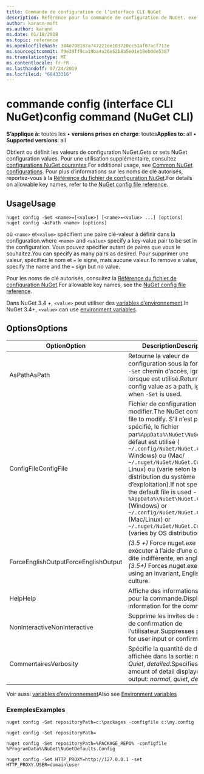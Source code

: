 ```yaml
---
title: Commande de configuration de l’interface CLI NuGet
description: Référence pour la commande de configuration de NuGet. exe
author: karann-msft
ms.author: karann
ms.date: 01/18/2018
ms.topic: reference
ms.openlocfilehash: 384e708187a747221de103720cc51af07acf713e
ms.sourcegitcommit: f9e39ff9ca19ba4a26e52b8a5e01e18eb0de5387
ms.translationtype: MT
ms.contentlocale: fr-FR
ms.lasthandoff: 07/24/2019
ms.locfileid: "68433316"
---
```

# <a name="config-command-nuget-cli"></a><span data-ttu-id="0cb21-103">commande config (interface CLI NuGet)</span><span class="sxs-lookup"><span data-stu-id="0cb21-103">config command (NuGet CLI)</span></span>

<span data-ttu-id="0cb21-104">**S’applique à:** toutes les &bullet; **versions prises en charge**: toutes</span><span class="sxs-lookup"><span data-stu-id="0cb21-104">**Applies to:** all &bullet; **Supported versions**: all</span></span>

<span data-ttu-id="0cb21-105">Obtient ou définit les valeurs de configuration NuGet.</span><span class="sxs-lookup"><span data-stu-id="0cb21-105">Gets or sets NuGet configuration values.</span></span> <span data-ttu-id="0cb21-106">Pour une utilisation supplémentaire, consultez [configurations NuGet courantes](../../consume-packages/configuring-nuget-behavior.md).</span><span class="sxs-lookup"><span data-stu-id="0cb21-106">For additional usage, see [Common NuGet configurations](../../consume-packages/configuring-nuget-behavior.md).</span></span> <span data-ttu-id="0cb21-107">Pour plus d’informations sur les noms de clé autorisés, reportez-vous à la [Référence du fichier de configuration NuGet](../nuget-config-file.md).</span><span class="sxs-lookup"><span data-stu-id="0cb21-107">For details on allowable key names, refer to the [NuGet config file reference](../nuget-config-file.md).</span></span>

## <a name="usage"></a><span data-ttu-id="0cb21-108">Usage</span><span class="sxs-lookup"><span data-stu-id="0cb21-108">Usage</span></span>

```cli
nuget config -Set <name>=[<value>] [<name>=<value> ...] [options]
nuget config -AsPath <name> [options]
```

<span data-ttu-id="0cb21-109">où `<name>` et`<value>` spécifient une paire clé-valeur à définir dans la configuration.</span><span class="sxs-lookup"><span data-stu-id="0cb21-109">where `<name>` and `<value>` specify a key-value pair to be set in the configuration.</span></span> <span data-ttu-id="0cb21-110">Vous pouvez spécifier autant de paires que vous le souhaitez.</span><span class="sxs-lookup"><span data-stu-id="0cb21-110">You can specify as many pairs as desired.</span></span> <span data-ttu-id="0cb21-111">Pour supprimer une valeur, spécifiez le nom et `=` le signe, mais aucune valeur.</span><span class="sxs-lookup"><span data-stu-id="0cb21-111">To remove a value, specify the name and the `=` sign but no value.</span></span>

<span data-ttu-id="0cb21-112">Pour les noms de clé autorisés, consultez la [Référence du fichier de configuration NuGet](../nuget-config-file.md).</span><span class="sxs-lookup"><span data-stu-id="0cb21-112">For allowable key names, see the [NuGet config file reference](../nuget-config-file.md).</span></span>

<span data-ttu-id="0cb21-113">Dans NuGet 3.4 +, `<value>` peut utiliser des [variables d’environnement](cli-ref-environment-variables.md).</span><span class="sxs-lookup"><span data-stu-id="0cb21-113">In NuGet 3.4+, `<value>` can use [environment variables](cli-ref-environment-variables.md).</span></span>

## <a name="options"></a><span data-ttu-id="0cb21-114">Options</span><span class="sxs-lookup"><span data-stu-id="0cb21-114">Options</span></span>

| <span data-ttu-id="0cb21-115">Option</span><span class="sxs-lookup"><span data-stu-id="0cb21-115">Option</span></span> | <span data-ttu-id="0cb21-116">Description</span><span class="sxs-lookup"><span data-stu-id="0cb21-116">Description</span></span> |
| --- | --- |
| <span data-ttu-id="0cb21-117">AsPath</span><span class="sxs-lookup"><span data-stu-id="0cb21-117">AsPath</span></span> | <span data-ttu-id="0cb21-118">Retourne la valeur de configuration sous la forme d’un `-Set` chemin d’accès, ignoré lorsque est utilisé.</span><span class="sxs-lookup"><span data-stu-id="0cb21-118">Returns the config value as a path, ignored when `-Set` is used.</span></span> |
| <span data-ttu-id="0cb21-119">ConfigFile</span><span class="sxs-lookup"><span data-stu-id="0cb21-119">ConfigFile</span></span> | <span data-ttu-id="0cb21-120">Fichier de configuration NuGet à modifier.</span><span class="sxs-lookup"><span data-stu-id="0cb21-120">The NuGet configuration file to modify.</span></span> <span data-ttu-id="0cb21-121">S’il n’est pas spécifié, le fichier par`%AppData%\NuGet\NuGet.Config` défaut est utilisé ( `~/.config/NuGet/NuGet.Config` Windows) ou (Mac/ `~/.nuget/NuGet/NuGet.Config` Linux) ou (varie selon la distribution du système d’exploitation).</span><span class="sxs-lookup"><span data-stu-id="0cb21-121">If not specified, the default file is used -`%AppData%\NuGet\NuGet.Config` (Windows) or `~/.config/NuGet/NuGet.Config`  (Mac/Linux) or `~/.nuget/NuGet/NuGet.Config` (varies by OS distribution).</span></span>|
| <span data-ttu-id="0cb21-122">ForceEnglishOutput</span><span class="sxs-lookup"><span data-stu-id="0cb21-122">ForceEnglishOutput</span></span> | <span data-ttu-id="0cb21-123">*(3.5 +)* Force nuget.exe pour exécuter à l’aide d’une culture dite indifférente, en anglais.</span><span class="sxs-lookup"><span data-stu-id="0cb21-123">*(3.5+)* Forces nuget.exe to run using an invariant, English-based culture.</span></span> |
| <span data-ttu-id="0cb21-124">Help</span><span class="sxs-lookup"><span data-stu-id="0cb21-124">Help</span></span> | <span data-ttu-id="0cb21-125">Affiche des informations d’aide pour la commande.</span><span class="sxs-lookup"><span data-stu-id="0cb21-125">Displays help information for the command.</span></span> |
| <span data-ttu-id="0cb21-126">NonInteractive</span><span class="sxs-lookup"><span data-stu-id="0cb21-126">NonInteractive</span></span> | <span data-ttu-id="0cb21-127">Supprime les invites de saisie ou de confirmation de l’utilisateur.</span><span class="sxs-lookup"><span data-stu-id="0cb21-127">Suppresses prompts for user input or confirmations.</span></span> |
| <span data-ttu-id="0cb21-128">Commentaires</span><span class="sxs-lookup"><span data-stu-id="0cb21-128">Verbosity</span></span> | <span data-ttu-id="0cb21-129">Spécifie la quantité de détails affichée dans la sortie: *normal*, *Quiet*, *detailed*.</span><span class="sxs-lookup"><span data-stu-id="0cb21-129">Specifies the amount of detail displayed in the output: *normal*, *quiet*, *detailed*.</span></span> |

<span data-ttu-id="0cb21-130">Voir aussi [variables d’environnement](cli-ref-environment-variables.md)</span><span class="sxs-lookup"><span data-stu-id="0cb21-130">Also see [Environment variables](cli-ref-environment-variables.md)</span></span>

### <a name="examples"></a><span data-ttu-id="0cb21-131">Exemples</span><span class="sxs-lookup"><span data-stu-id="0cb21-131">Examples</span></span>

```cli
nuget config -Set repositoryPath=c:\packages -configfile c:\my.config

nuget config -Set repositoryPath=

nuget config -Set repositoryPath=%PACKAGE_REPO% -configfile %ProgramData%\NuGet\NuGetDefaults.Config

nuget config -Set HTTP_PROXY=http://127.0.0.1 -set HTTP_PROXY.USER=domain\user
```
